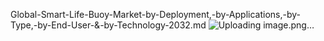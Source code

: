 Global-Smart-Life-Buoy-Market-by-Deployment,-by-Applications,-by-Type,-by-End-User-&-by-Technology-2032.md
![Uploading image.png…]()

